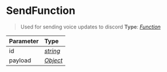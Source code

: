 # SendFunction

> Used for sending voice updates to discord
> **Type**: _[Function][3]_

| Parameter | Type          |
| :-------- | :------------ |
| id        | _[string][1]_ |
| payload   | _[Object][2]_ |

[1]: https://developer.mozilla.org/en-US/docs/Web/JavaScript/Reference/Global_Objects/string
[2]: https://developer.mozilla.org/en-US/docs/Web/JavaScript/Reference/Global_Objects/object
[3]: https://developer.mozilla.org/en-US/docs/Web/JavaScript/Reference/Global_Objects/function
